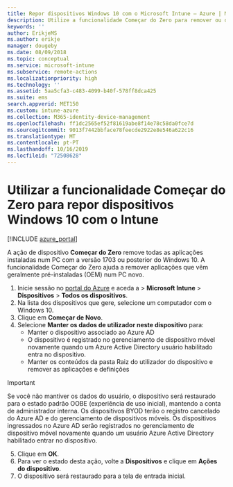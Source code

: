 ```yaml
---
title: Repor dispositivos Windows 10 com o Microsoft Intune – Azure | Microsoft Docs
description: Utilize a funcionalidade Começar do Zero para remover ou desinstalar aplicações de PCs com Windows 10 com o Microsoft Intune.
keywords: ''
author: ErikjeMS
ms.author: erikje
manager: dougeby
ms.date: 08/09/2018
ms.topic: conceptual
ms.service: microsoft-intune
ms.subservice: remote-actions
ms.localizationpriority: high
ms.technology: ''
ms.assetid: 5aa5cfa3-c483-4099-b40f-578ff8dca425
ms.suite: ems
search.appverid: MET150
ms.custom: intune-azure
ms.collection: M365-identity-device-management
ms.openlocfilehash: ff1dc2565ef52f81619abe8f14e78c58da0fce7d
ms.sourcegitcommit: 9013f7442bbface78feecde2922e8e546a622c16
ms.translationtype: MT
ms.contentlocale: pt-PT
ms.lasthandoff: 10/16/2019
ms.locfileid: "72508628"
---
```

# <a name="use-fresh-start-to-reset-windows-10-devices-with-intune"></a>Utilizar a funcionalidade Começar do Zero para repor dispositivos Windows 10 com o Intune


[!INCLUDE [azure_portal](../includes/azure_portal.md)]

A ação de dispositivo **Começar do Zero** remove todas as aplicações instaladas num PC com a versão 1703 ou posterior do Windows 10. A funcionalidade Começar do Zero ajuda a remover aplicações que vêm geralmente pré-instaladas (OEM) num PC novo. 

1. Inicie sessão no [portal do Azure](https://portal.azure.com) e aceda a > **Microsoft Intune** > **Dispositivos** > **Todos os dispositivos**.
2. Na lista dos dispositivos que gere, selecione um computador com o Windows 10.
3. Clique em **Começar de Novo**. 
4. Selecione **Manter os dados de utilizador neste dispositivo** para:
   * Manter o dispositivo associado ao Azure AD
   * O dispositivo é registrado no gerenciamento de dispositivo móvel novamente quando um Azure Active Directory usuário habilitado entra no dispositivo.
   * Manter os conteúdos da pasta Raiz do utilizador do dispositivo e remover as aplicações e definições

  > [!IMPORTANT]
 > Se você não mantiver os dados do usuário, o dispositivo será restaurado para o estado padrão OOBE (experiência de uso inicial), mantendo a conta de administrador interna.
 > Os dispositivos BYOD terão o registro cancelado do Azure AD e do gerenciamento de dispositivos móveis.
 > Os dispositivos ingressados no Azure AD serão registrados no gerenciamento de dispositivo móvel novamente quando um usuário Azure Active Directory habilitado entrar no dispositivo.
 
5. Clique em **OK**.   
6. Para ver o estado desta ação, volte a **Dispositivos** e clique em **Ações do dispositivo**.  
7. O dispositivo será restaurado para a tela de entrada inicial.
